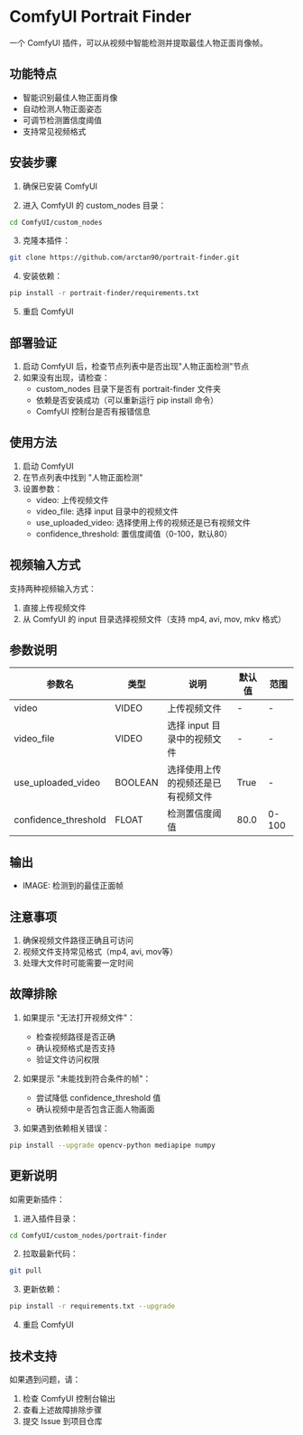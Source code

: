 # ComfyUI Portrait Finder

一个 ComfyUI 插件，可以从视频中智能检测并提取最佳人物正面肖像帧。

## 功能特点

- 智能识别最佳人物正面肖像
- 自动检测人物正面姿态
- 可调节检测置信度阈值
- 支持常见视频格式

## 安装步骤

1. 确保已安装 ComfyUI

2. 进入 ComfyUI 的 custom_nodes 目录：
```bash
cd ComfyUI/custom_nodes
```

3. 克隆本插件：
```bash
git clone https://github.com/arctan90/portrait-finder.git
```

4. 安装依赖：
```bash
pip install -r portrait-finder/requirements.txt
```

5. 重启 ComfyUI

## 部署验证

1. 启动 ComfyUI 后，检查节点列表中是否出现"人物正面检测"节点
2. 如果没有出现，请检查：
   - custom_nodes 目录下是否有 portrait-finder 文件夹
   - 依赖是否安装成功（可以重新运行 pip install 命令）
   - ComfyUI 控制台是否有报错信息

## 使用方法

1. 启动 ComfyUI
2. 在节点列表中找到 "人物正面检测"
3. 设置参数：
   - video: 上传视频文件
   - video_file: 选择 input 目录中的视频文件
   - use_uploaded_video: 选择使用上传的视频还是已有视频文件
   - confidence_threshold: 置信度阈值（0-100，默认80）

## 视频输入方式

支持两种视频输入方式：
1. 直接上传视频文件
2. 从 ComfyUI 的 input 目录选择视频文件（支持 mp4, avi, mov, mkv 格式）

## 参数说明

| 参数名 | 类型 | 说明 | 默认值 | 范围 |
|--------|------|------|--------|------|
| video | VIDEO | 上传视频文件 | - | - |
| video_file | VIDEO | 选择 input 目录中的视频文件 | - | - |
| use_uploaded_video | BOOLEAN | 选择使用上传的视频还是已有视频文件 | True | - |
| confidence_threshold | FLOAT | 检测置信度阈值 | 80.0 | 0-100 |

## 输出

- IMAGE: 检测到的最佳正面帧

## 注意事项

1. 确保视频文件路径正确且可访问
2. 视频文件支持常见格式（mp4, avi, mov等）
3. 处理大文件时可能需要一定时间

## 故障排除

1. 如果提示 "无法打开视频文件"：
   - 检查视频路径是否正确
   - 确认视频格式是否支持
   - 验证文件访问权限

2. 如果提示 "未能找到符合条件的帧"：
   - 尝试降低 confidence_threshold 值
   - 确认视频中是否包含正面人物画面

3. 如果遇到依赖相关错误：
```bash
pip install --upgrade opencv-python mediapipe numpy
```

## 更新说明

如需更新插件：
1. 进入插件目录：
```bash
cd ComfyUI/custom_nodes/portrait-finder
```

2. 拉取最新代码：
```bash
git pull
```

3. 更新依赖：
```bash
pip install -r requirements.txt --upgrade
```

4. 重启 ComfyUI

## 技术支持

如果遇到问题，请：
1. 检查 ComfyUI 控制台输出
2. 查看上述故障排除步骤
3. 提交 Issue 到项目仓库
